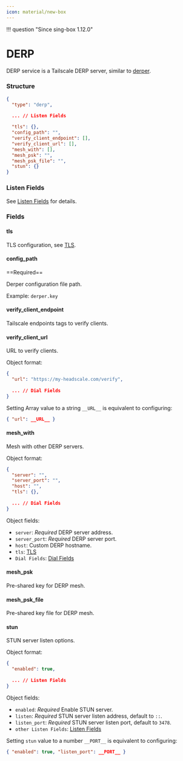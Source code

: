 ```yaml
---
icon: material/new-box
---
```


!!! question "Since sing-box 1.12.0"

# DERP

DERP service is a Tailscale DERP server, similar to [derper](https://pkg.go.dev/tailscale.com/cmd/derper).

### Structure

```json
{
  "type": "derp",
  
  ... // Listen Fields

  "tls": {},
  "config_path": "",
  "verify_client_endpoint": [],
  "verify_client_url": [],
  "mesh_with": [],
  "mesh_psk": "",
  "mesh_psk_file": "",
  "stun": {}
}
```

### Listen Fields

See [Listen Fields](/configuration/shared/listen/) for details.

### Fields

#### tls

TLS configuration, see [TLS](/configuration/shared/tls/#inbound).

#### config_path

==Required==

Derper configuration file path.

Example: `derper.key`

#### verify_client_endpoint

Tailscale endpoints tags to verify clients.

#### verify_client_url

URL to verify clients.

Object format:

```json
{
  "url": "https://my-headscale.com/verify",
  
  ... // Dial Fields
}
```

Setting Array value to a string `__URL__` is equivalent to configuring:

```json
{ "url": __URL__ }
```

#### mesh_with

Mesh with other DERP servers.

Object format:

```json
{
  "server": "",
  "server_port": "",
  "host": "",
  "tls": {},
  
  ... // Dial Fields
}
```

Object fields:

- `server`: *Required* DERP server address.
- `server_port`: *Required* DERP server port.
- `host`: Custom DERP hostname.
- `tls`: [TLS](/configuration/shared/tls/#outbound)
- `Dial Fields`: [Dial Fields](/configuration/shared/dial/)

#### mesh_psk

Pre-shared key for DERP mesh.

#### mesh_psk_file

Pre-shared key file for DERP mesh.

#### stun

STUN server listen options.

Object format:

```json
{
  "enabled": true,
  
  ... // Listen Fields
}
```

Object fields:

- `enabled`: *Required* Enable STUN server.
- `listen`: *Required* STUN server listen address, default to `::`.
- `listen_port`: *Required* STUN server listen port, default to `3478`.
- `other Listen Fields`: [Listen Fields](/configuration/shared/listen/)

Setting `stun` value to a number `__PORT__` is equivalent to configuring:

```json
{ "enabled": true, "listen_port": __PORT__ }
```

